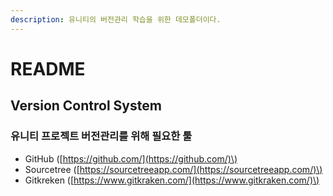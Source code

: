 ```yaml
---
description: 유니티의 버전관리 학습을 위한 데모폴더이다.
---
```


# README

## Version Control System

### 유니티 프로젝트 버전관리를 위해 필요한  툴

* GitHub \([https://github.com/](https://github.com/)\)
* Sourcetree \([https://sourcetreeapp.com/](https://sourcetreeapp.com/)\)
* Gitkreken \([https://www.gitkraken.com/](https://www.gitkraken.com/)\)

